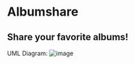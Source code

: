 # Albumshare
## Share your favorite albums!

UML Diagram:
![image](https://user-images.githubusercontent.com/80188262/208247263-9a19cb17-bbde-4eef-a519-ec6ce0bc6134.png)
